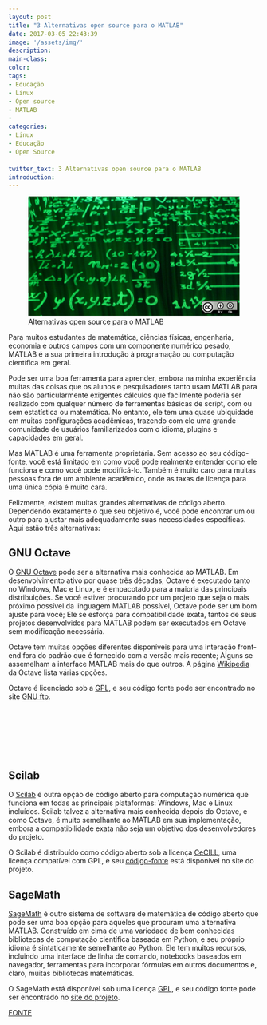 ```yaml
---
layout: post
title: "3 Alternativas open source para o MATLAB"
date: 2017-03-05 22:43:39
image: '/assets/img/'
description:
main-class:
color:
tags:
- Educação
- Linux
- Open source
- MATLAB
- 
categories:
- Linux
- Educação
- Open Source

twitter_text: 3 Alternativas open source para o MATLAB
introduction:
---
```

<figure>
	<img src="/images/imagens/edu_math_formulas.png">
	<figcaption>Alternativas open source para o MATLAB</figcaption>
</figure>

Para muitos estudantes de matemática, ciências físicas, engenharia, economia e outros campos com um componente numérico pesado, MATLAB é a sua primeira introdução à programação ou computação científica em geral.

Pode ser uma boa ferramenta para aprender, embora na minha experiência muitas das coisas que os alunos e pesquisadores tanto usam MATLAB para não são particularmente exigentes cálculos que facilmente poderia ser realizado com qualquer número de ferramentas básicas de script, com ou sem estatística ou matemática. No entanto, ele tem uma quase ubiquidade em muitas configurações acadêmicas, trazendo com ele uma grande comunidade de usuários familiarizados com o idioma, plugins e capacidades em geral.

Mas MATLAB é uma ferramenta proprietária. Sem acesso ao seu código-fonte, você está limitado em como você pode realmente entender como ele funciona e como você pode modificá-lo. Também é muito caro para muitas pessoas fora de um ambiente acadêmico, onde as taxas de licença para uma única cópia é muito cara.

Felizmente, existem muitas grandes alternativas de código aberto. Dependendo exatamente o que seu objetivo é, você pode encontrar um ou outro para ajustar mais adequadamente suas necessidades específicas. Aqui estão três alternativas:

## GNU Octave

O [GNU Octave] pode ser a alternativa mais conhecida ao MATLAB. Em desenvolvimento ativo por quase três décadas, Octave é executado tanto no Windows, Mac e Linux, e é empacotado para a maioria das principais distribuições. Se você estiver procurando por um projeto que seja o mais próximo possível da linguagem MATLAB possível, Octave pode ser um bom ajuste para você; Ele se esforça para compatibilidade exata, tantos de seus projetos desenvolvidos para MATLAB podem ser executados em Octave sem modificação necessária.

Octave tem muitas opções diferentes disponíveis para uma interação front-end fora do padrão que é fornecido com a versão mais recente; Alguns se assemelham a interface MATLAB mais do que outros. A página [Wikipedia] da Octave lista várias opções.

Octave é licenciado sob a [GPL], e seu código fonte pode ser encontrado no site [GNU ftp].

<script async src="//pagead2.googlesyndication.com/pagead/js/adsbygoogle.js"></script>
<!-- teclivre -->
<ins class="adsbygoogle"
     style="display:inline-block;width:728px;height:90px"
     data-ad-client="ca-pub-1738697462902889"
     data-ad-slot="4405393702"></ins>
<script>
(adsbygoogle = window.adsbygoogle || []).push({});
</script>


## Scilab


O [Scilab] é outra opção de código aberto para computação numérica que funciona em todas as principais plataformas: Windows, Mac e Linux incluídos. Scilab talvez a alternativa mais conhecida depois do Octave, e como Octave, é muito semelhante ao MATLAB em sua implementação, embora a compatibilidade exata não seja um objetivo dos desenvolvedores do projeto.

O Scilab é distribuído como código aberto sob a licença [CeCILL], uma licença compatível com GPL, e seu [código-fonte] está disponível no site do projeto.


## SageMath

[SageMath] é outro sistema de software de matemática de código aberto que pode ser uma boa opção para aqueles que procuram uma alternativa MATLAB. Construído em cima de uma variedade de bem conhecidas bibliotecas de computação científica baseada em Python, e seu próprio idioma é sintaticamente semelhante ao Python. Ele tem muitos recursos, incluindo uma interface de linha de comando, notebooks baseados em navegador, ferramentas para incorporar fórmulas em outros documentos e, claro, muitas bibliotecas matemáticas.

O SageMath está disponível sob uma licença [GPL], e seu código fonte pode ser encontrado no [site do projeto].

[FONTE]


[FONTE]:https://opensource.com/alternatives/matlab?sc_cid=7016000000127ECAAY
[site do projeto]: http://www.sagemath.org/download-source.html
[código-fonte]: http://www.scilab.org/development/sources/previous
[CeCILL]: http://www.scilab.org/scilab/license
[Scilab]: http://www.scilab.org/
[GNU Octave]: https://www.gnu.org/software/octave/
[Wikipedia]: https://en.wikipedia.org/wiki/GNU_Octave
[GPL]: https://www.gnu.org/copyleft/gpl.html
[GNU ftp]: ftp://ftp.gnu.org/gnu/octave/
[SageMath]: http://www.sagemath.org/index.html




